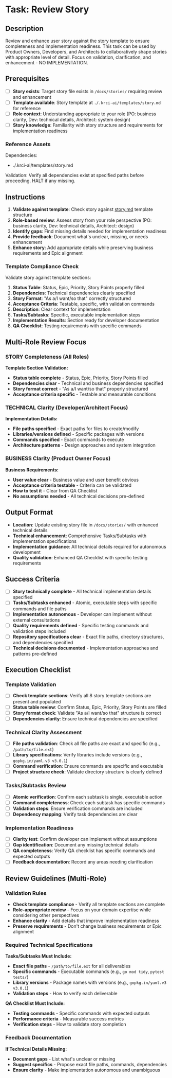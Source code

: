 # Task: Review Story

## Description

Review and enhance user story against the story template to ensure completeness and implementation readiness. This task can be used by Product Owners, Developers, and Architects to collaboratively shape stories with appropriate level of detail. Focus on validation, clarification, and enhancement - NO IMPLEMENTATION.

## Prerequisites

- [ ] **Story exists**: Target story file exists in `/docs/stories/` requiring review and enhancement
- [ ] **Template available**: Story template at `./.krci-ai/templates/story.md` for reference
- [ ] **Role context**: Understanding appropriate to your role (PO: business clarity, Dev: technical details, Architect: system design)
- [ ] **Story knowledge**: Familiarity with story structure and requirements for implementation readiness

### Reference Assets

Dependencies:

- ./.krci-ai/templates/story.md

Validation: Verify all dependencies exist at specified paths before proceeding. HALT if any missing.

## Instructions

1. **Validate against template**: Check story against [story.md](./.krci-ai/templates/story.md) template structure
2. **Role-based review**: Assess story from your role perspective (PO: business clarity, Dev: technical details, Architect: design)
3. **Identify gaps**: Find missing details needed for implementation readiness
4. **Provide feedback**: Document what's unclear, missing, or needs enhancement
5. **Enhance story**: Add appropriate details while preserving business requirements and Epic alignment

### Template Compliance Check

Validate story against template sections:

1. **Status Table**: Status, Epic, Priority, Story Points properly filled
2. **Dependencies**: Technical dependencies clearly specified
3. **Story Format**: "As a/I want/so that" correctly structured
4. **Acceptance Criteria**: Testable, specific, with validation commands
5. **Description**: Clear context for implementation
6. **Tasks/Subtasks**: Specific, executable implementation steps
7. **Implementation Results**: Section ready for developer documentation
8. **QA Checklist**: Testing requirements with specific commands

## Multi-Role Review Focus

### STORY Completeness (All Roles)

**Template Section Validation:**

- **Status table complete** - Status, Epic, Priority, Story Points filled
- **Dependencies clear** - Technical and business dependencies specified
- **Story format correct** - "As a/I want/so that" properly structured
- **Acceptance criteria specific** - Testable and measurable conditions

### TECHNICAL Clarity (Developer/Architect Focus)

**Implementation Details:**

- **File paths specified** - Exact paths for files to create/modify
- **Libraries/versions defined** - Specific packages with versions
- **Commands specified** - Exact commands to execute
- **Architecture patterns** - Design approaches and system integration

### BUSINESS Clarity (Product Owner Focus)

**Business Requirements:**

- **User value clear** - Business value and user benefit obvious
- **Acceptance criteria testable** - Criteria can be validated
- **How to test it** - Clear from QA Checklist
- **No assumptions needed** - All technical decisions pre-defined

## Output Format

- **Location**: Update existing story file in `/docs/stories/` with enhanced technical details
- **Technical enhancement**: Comprehensive Tasks/Subtasks with implementation specifications
- **Implementation guidance**: All technical details required for autonomous development
- **Quality validation**: Enhanced QA Checklist with specific testing requirements

## Success Criteria

- [ ] **Story technically complete** - All technical implementation details specified
- [ ] **Tasks/Subtasks enhanced** - Atomic, executable steps with specific commands and file paths
- [ ] **Implementation autonomous** - Developer can implement without external consultations
- [ ] **Quality requirements defined** - Specific testing commands and validation steps included
- [ ] **Repository specifications clear** - Exact file paths, directory structures, and dependencies specified
- [ ] **Technical decisions documented** - Implementation approaches and patterns pre-defined

## Execution Checklist

### Template Validation

- [ ] **Check template sections**: Verify all 8 story template sections are present and populated
- [ ] **Status table review**: Confirm Status, Epic, Priority, Story Points are filled
- [ ] **Story format check**: Validate "As a/I want/so that" structure is correct
- [ ] **Dependencies clarity**: Ensure technical dependencies are specified

### Technical Clarity Assessment

- [ ] **File paths validation**: Check all file paths are exact and specific (e.g., `/path/to/file.ext`)
- [ ] **Library specifications**: Verify libraries include versions (e.g., `gopkg.in/yaml.v3 v3.0.1`)
- [ ] **Command verification**: Ensure commands are specific and executable
- [ ] **Project structure check**: Validate directory structure is clearly defined

### Tasks/Subtasks Review

- [ ] **Atomic verification**: Confirm each subtask is single, executable action
- [ ] **Command completeness**: Check each subtask has specific commands
- [ ] **Validation steps**: Ensure verification commands are included
- [ ] **Dependency mapping**: Verify task dependencies are clear

### Implementation Readiness

- [ ] **Clarity test**: Confirm developer can implement without assumptions
- [ ] **Gap identification**: Document any missing technical details
- [ ] **QA completeness**: Verify QA checklist has specific commands and expected outputs
- [ ] **Feedback documentation**: Record any areas needing clarification

## Review Guidelines (Multi-Role)

### Validation Rules

- **Check template compliance** - Verify all template sections are complete
- **Role-appropriate review** - Focus on your domain expertise while considering other perspectives
- **Enhance clarity** - Add details that improve implementation readiness
- **Preserve requirements** - Don't change business requirements or Epic alignment

### Required Technical Specifications

**Tasks/Subtasks Must Include:**

- **Exact file paths** - `/path/to/file.ext` for all deliverables
- **Specific commands** - Executable commands (e.g., `go mod tidy`, `pytest tests/`)
- **Library versions** - Package names with versions (e.g., `gopkg.in/yaml.v3 v3.0.1`)
- **Validation steps** - How to verify each deliverable

**QA Checklist Must Include:**

- **Testing commands** - Specific commands with expected outputs
- **Performance criteria** - Measurable success metrics
- **Verification steps** - How to validate story completion

### Feedback Documentation

**If Technical Details Missing:**

- **Document gaps** - List what's unclear or missing
- **Suggest specifics** - Propose exact file paths, commands, dependencies
- **Ensure clarity** - Make implementation autonomous and unambiguous
